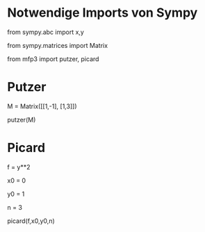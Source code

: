 # Notwendige Imports von Sympy

from sympy.abc import x,y

from sympy.matrices import Matrix

from mfp3 import putzer, picard

# Putzer

M = Matrix([[1,-1], [1,3]])

putzer(M)

# Picard

f = y**2

x0 = 0

y0 = 1

n = 3

picard(f,x0,y0,n)